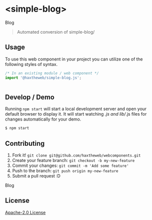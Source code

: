 # &lt;simple-blog&gt;

Blog
> Automated conversion of simple-blog/

## Usage
To use this web component in your project you can utilize one of the following styles of syntax.

```js
/* In an existing module / web component */
import '@haxtheweb/simple-blog.js';



```

## Develop / Demo
Running `npm start` will start a local development server and open your default browser to display it. It will start watching *.js and lib/*.js files for changes automatically for your demo.
```bash
$ npm start
```


## Contributing

1. Fork it! `git clone git@github.com/haxtheweb/webcomponents.git`
2. Create your feature branch: `git checkout -b my-new-feature`
3. Commit your changes: `git commit -m 'Add some feature'`
4. Push to the branch: `git push origin my-new-feature`
5. Submit a pull request :D

Blog

## License
[Apache-2.0 License](http://opensource.org/licenses/Apache-2.0)